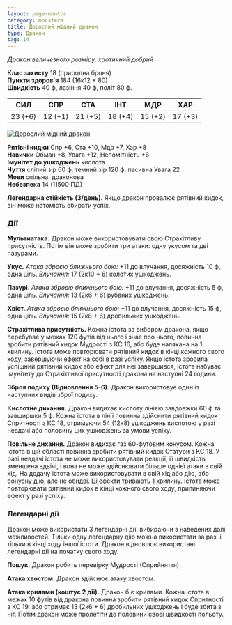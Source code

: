 ```yaml
---
layout: page-nontoc
category: monsters
title: Дорослий мідний дракон
type: Дракон
tag: 14
---
```


_Дракон величезного розміру, хаотичний добрий_

**Клас захисту** 18 (природна броня)    
**Пункти здоров'я** 184 (16к12 + 80)    
**Швидкість** 40 ф, лазіння 40 ф, політ 80 ф.

| СИЛ     | СПР     | СТА     | ІНТ     | МДР     | ХАР     |
| ------- | ------- | ------- | ------- | ------- | ------- |
| 23 (+6) | 12 (+1) | 21 (+5) | 18 (+4) | 15 (+2) | 17 (+3) |

![Дорослий мідний дракон](https://www.dndbeyond.com/avatars/thumbnails/30782/529/1000/1000/638061965375855497.png)

**Рятівні кидки** Спр +6, Ста +10, Мдр +7, Хар +8    
**Навички** Обман +8, Увага +12, Непомітність +6    
**Імунітет до ушкоджень** кислота    
**Чуття** сліпий зір 60 ф, темний зір 120 ф, пасивна Увага 22    
**Мови** спільна, драконова    
**Небезпека** 14 (11500 ПД)

**Легендарна стійкість (3/день).** Якщо дракон провалює рятівний кидок, він може натомість обирати успіх.

### Дії
**Мультиатака.** Дракон може використовувати свою Страхітливу присутність. Потім він може зробити три атаки: одну укусом та дві пазурами.    

**Укус.** _Атака зброєю ближнього бою:_ +11 до влучання, досяжність 10 ф, одна ціль. _Влучання:_ 17 (2к10 + 6) колотих ушкоджень.    

**Пазурі.** _Атака зброєю ближнього бою:_ +11 до влучання, досяжність 5 ф, одна ціль. _Влучання:_ 13 (2к6 + 6) рубаних ушкоджень.    

**Хвіст.** _Атака зброєю ближнього бою:_ +11 до влучання, досяжність 15 ф, одна ціль. _Влучання:_ 15 (2к8 + 6) дробильних ушкоджень.    

**Страхітлива присутність.** Кожна істота за вибором дракона, якщо перебуває у межах 120 футів від нього і знає про нього, повинна зробити рятівний кидок Мудрості з КС 16, або буде налякана на 1 хвилину. Істота може повторювати рятівний кидок в кінці кожного свого ходу, завершуючи ефект на собі в разі успіху. Якщо істота зробила успішний рятівний кидок або ефект для неї завершився, істота набуває імунітету до Страхітливої присутності дракона на наступні 24 години.    

**Зброя подиху (Відновлення 5-6).** Дракон використовує один із наступних видів зброї подиху.    

**Кислотне дихання.** Дракон видихає кислоту лінією завдовжки 60 ф та завширшки 5 ф. Кожна істота в лінії повинна здійснити рятівний кидок Спритності з КС 18, отримуючи 54 (12к8) ушкоджень кислотою у разі невдачі або половину цих ушкоджень за умови успіху.    

**Повільне дихання.** Дракон видихає газ 60-футовим конусом. Кожна істота в цій області повинна зробити рятівний кидок Статури з КС 18. У разі невдачі істота не може використовувати реакції, її швидкість зменшена вдвічі, і вона не може здійснювати більше однієї атаки в свій хід. На додачу істота може використовувати в свій хід або дію, або бонусну дію, але не обидві. Ці ефекти тривають 1 хвилину. Істота може повторювати рятівний кидок в кінці кожного свого ходу, припиняючи ефект у разі успіху.

### Легендарні дії
Дракон може використати 3 легендарні дії, вибираючи з наведених далі можливостей. Тільки одну легендарну дію можна використати за раз, і тільки в кінці ходу іншої істоти. Дракон відновлює використані легендарні дії на початку свого ходу.    

**Пошук.** Дракон робить перевірку Мудрості (Сприйняття).    

**Атака хвостом.** Дракон здійснює атаку хвостом.    

**Атака крилами (коштує 2 дії).** Дракон б'є крилами. Кожна істота в межах 10 футів від дракона повинна зробити рятівний кидок Спритності з КС 19, або отримає 13 (2к6 + 6) дробильних ушкоджень і буде збита з ніг. Потім дракон може пролетіти до половини своєї швидкості польоту.
